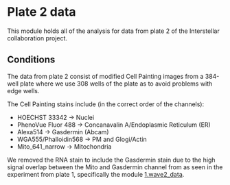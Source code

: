# Plate 2 data 

This module holds all of the analysis for data from plate 2 of the Interstellar collaboration project.

## Conditions

The data from plate 2 consist of modified Cell Painting images from a 384-well plate where we use 308 wells of the plate as to avoid problems with edge wells. 

The Cell Painting stains include (in the correct order of the channels):

- HOECHST 33342 -> Nuclei
- PhenoVue Fluor 488 -> Concanavalin A/Endoplasmic Reticulum (ER)
- Alexa514 -> Gasdermin (Abcam) 
- WGA555/Phalloidin568 -> PM and Glogi/Actin
- Mito_641_narrow -> Mitochondria

We removed the RNA stain to include the Gasdermin stain due to the high signal overlap between the Mito and Gasdermin channel from as seen in the experiment from plate 1, specifically the module [1.wave2_data](Plate_1_data/1.wave2_data/).
